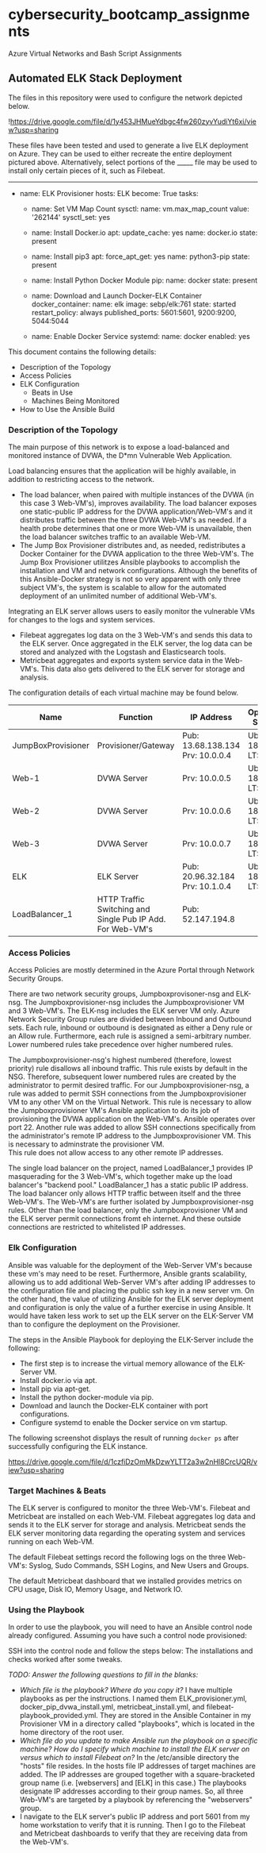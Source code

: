 # cybersecurity_bootcamp_assignments
Azure Virtual Networks and Bash Script Assignments
## Automated ELK Stack Deployment

The files in this repository were used to configure the network depicted below.

!https://drive.google.com/file/d/1y453JHMueYdbgc4fw260zyvYudiYt6xi/view?usp=sharing

These files have been tested and used to generate a live ELK deployment on Azure. They can be used to either recreate the entire deployment pictured above. Alternatively, select portions of the _____ file may be used to install only certain pieces of it, such as Filebeat.

  ---
 - name: ELK Provisioner
   hosts: ELK
   become: True
   tasks:

     - name: Set VM Map Count
       sysctl:
         name: vm.max_map_count
         value: '262144'
         sysctl_set: yes

     - name: Install Docker.io
       apt:
         update_cache: yes
         name: docker.io
         state: present

     - name: Install pip3
       apt:
         force_apt_get: yes
         name: python3-pip
         state: present

     - name: Install Python Docker Module
       pip:
         name: docker
         state: present

     - name: Download and Launch Docker-ELK Container
       docker_container:
         name: elk
         image: sebp/elk:761
         state: started
         restart_policy: always
         published_ports: 5601:5601, 9200:9200, 5044:5044

     - name: Enable Docker Service
       systemd:
          name: docker
          enabled: yes


This document contains the following details:
- Description of the Topology
- Access Policies
- ELK Configuration
  - Beats in Use
  - Machines Being Monitored
- How to Use the Ansible Build


### Description of the Topology

The main purpose of this network is to expose a load-balanced and monitored instance of DVWA, the D*mn Vulnerable Web Application.

Load balancing ensures that the application will be highly available, in addition to restricting access to the network.
- The load balancer, when paired with multiple instances of the DVWA (in this case 3 Web-VM's), improves availability.  The load balancer 
exposes one static-public IP address for the DVWA application/Web-VM's and it distributes traffic between the three DVWA Web-VM's as needed. If a 
health probe determines that one or more Web-VM is unavailable, then the load balancer switches traffic to an available Web-VM.  
- The Jump Box Provisioner distributes and, as needed, redistributes a Docker Container for the DVWA application to the three Web-VM's.  The Jump
Box Provisioner utilitzes Ansible playbooks to accomplish the installation and VM and network configurations.  Although the benefits of this
Ansible-Docker strategy is not so very apparent with only three subject VM's, the system is scalable to allow for the automated deployment of an 
unlimited number of additional Web-VM's. 

Integrating an ELK server allows users to easily monitor the vulnerable VMs for changes to the logs and system services.
- Filebeat aggregates log data on the 3 Web-VM's and sends this data to the ELK server.  Once aggregated in the ELK server, the log data can be
stored and analyzed with the Logstash and Elasticsearch tools.
- Metricbeat aggregates and exports system service data in the Web-VM's.  This data also gets delivered to the ELK server for storage and analysis.

The configuration details of each virtual machine may be found below.

| Name               | Function                                                   | IP Address                       | Operating System |
|--------------------|------------------------------------------------------------|----------------------------------|------------------|
| JumpBoxProvisioner | Provisioner/Gateway                                        | Pub: 13.68.138.134 Prv: 10.0.0.4 | Ubuntu 18.04-LTS |
| Web-1              | DVWA Server                                                | Prv: 10.0.0.5                    | Ubuntu 18.04-LTS |
| Web-2              | DVWA Server                                                | Prv: 10.0.0.6                    | Ubuntu 18.04-LTS |
| Web-3              | DVWA Server                                                | Prv: 10.0.0.7                    | Ubuntu 18.04-LTS |
| ELK                | ELK Server                                                 | Pub: 20.96.32.184 Prv: 10.1.0.4  | Ubuntu 18.04-LTS |
| LoadBalancer_1     | HTTP Traffic Switching and Single Pub IP Add. For Web-VM's | Pub: 52.147.194.8                |                  |

### Access Policies

Access Policies are mostly determined in the Azure Portal through Network Security Groups.

There are two network security groups, Jumpboxprovisoner-nsg and ELK-nsg.  The Jumpboxprovisioner-nsg includes the Jumpboxprovisioner VM and 3 Web-VM's.
The ELK-nsg includes the ELK server VM only.  Azure Network Security Group rules are divided between Inbound and Outbound sets.  Each rule, inbound or outbound
is designated as either a Deny rule or an Allow rule.  Furthermore, each rule is assigned a semi-arbitrary number.  Lower numbered rules take precedence
over higher numbered rules.  

The Jumpboxprovisioner-nsg's highest numbered (therefore, lowest priority) rule disallows all inbound traffic.  This rule exists by default in the NSG. 
Therefore, subsequent lower numbered rules are created by the administrator to permit desired traffic.  For our Jumpboxprovisioner-nsg, a rule was added
to permit SSH connections from the Jumpboxprovisioner VM to any other VM on the Virtual Network.  This rule is necessary to allow the Jumpboxprovisioner VM's
Ansible application to do its job of provisioning the DVWA application on the Web-VM's.  Ansible operates over port 22.  Another rule was added to allow
SSH connections specifically from the administrator's remote IP address to the Jumpboxprovisioner VM.  This is necessary to adminstrate the provisioner VM.  
This rule does not allow access to any other remote IP addresses.

The single load balancer on the project, named LoadBalancer_1 provides IP masquerading for the 3 Web-VM's, which together make up the load balancer's 
"backend pool."  LoadBalancer_1 has a static public IP address.  The load balancer only allows HTTP traffic between itself and the three Web-VM's.
The Web-VM's are further isolated by Jumpboxprovisioner-nsg rules.  Other than the load balancer, only the Jumpboxprovisioner VM and the ELK server
permit connections fromt eh internet.  And these outside connections are restricted to whitelisted IP addresses.


### Elk Configuration

Ansible was valuable for the deployment of the Web-Server VM's because these vm's may need to be reset.  Furthermore, Ansible grants scalability, 
allowing us to add additional Web-Server VM's after adding IP addresses to the configuration file and placing the public ssh key in a new server vm.
On the other hand, the value of utilizing Ansible for the ELK server deployment and configuration is only the value of a further exercise in using 
Ansible.  It would have taken less work to set up the ELK server on the ELK-Server VM than to configure the deployment on the Provisioner.   

The steps in the Ansible Playbook for deploying the ELK-Server include the following:
- The first step is to increase the virtual memory allowance of the ELK-Server VM.
- Install docker.io via apt.
- Install pip via apt-get.
- Install the python docker-module via pip.
- Download and launch the Docker-ELK container with port configurations.
- Configure systemd to enable the Docker service on vm startup.

The following screenshot displays the result of running `docker ps` after successfully configuring the ELK instance.

https://drive.google.com/file/d/1czfiDzOmMkDzwYLTT2a3w2nHl8CrcUQR/view?usp=sharing

### Target Machines & Beats
The ELK server is configured to monitor the three Web-VM's.  Filebeat and Metricbeat are installed on each Web-VM.  Filebeat aggregates
log data and sends it to the ELK server for storage and analysis.  Metricbeat sends the ELK server monitoring data regarding the operating system
and services running on each Web-VM.

The default Filebeat settings record the following logs on the three Web-VM's: Syslog, Sudo Commands, SSH Logins, and New Users and Groups.


The default Metricbeat dashboard that we installed provides metrics on CPU usage, Disk IO, Memory Usage, and Network IO.


### Using the Playbook
In order to use the playbook, you will need to have an Ansible control node already configured. Assuming you have such a control node provisioned: 

SSH into the control node and follow the steps below:
The installations and checks worked after some tweaks.  

_TODO: Answer the following questions to fill in the blanks:_
- _Which file is the playbook? Where do you copy it?_ I have multiple playbooks as per the instructions.  I named them ELK_provisioner.yml, docker_pip_dvwa_install.yml,
metricbeat_install.yml, and filebeat-playbook_provided.yml.  They are stored in the Ansible Container in my Provisioner VM in a directory called "playbooks", which is 
located in the home directory of the root user.
- _Which file do you update to make Ansible run the playbook on a specific machine? How do I specify which machine to install the ELK server on versus which to install Filebeat on?_
In the /etc/ansible directory the "hosts" file resides.  In the hosts file IP addresses of target machines are added.  The IP addresses are grouped together with a square-bracketed
group name (i.e. [webservers] and [ELK] in this case.)  The playbooks designate IP addresses according to their group names. So, all three Web-VM's are targeted by a playbook
by referencing the "webservers" group.
- I navigate to the ELK server's public IP address and port 5601 from my home workstation to verify that it is running.  Then I go to the Filebeat and Metricbeat dashboards
to verify that they are receiving data from the Web-VM's.
